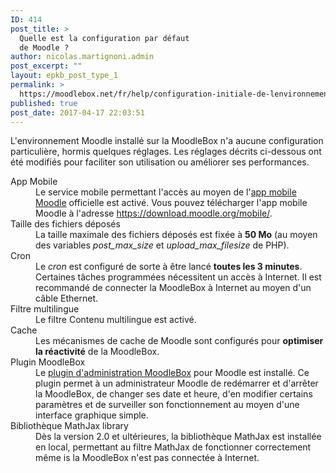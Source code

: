 ```yaml
---
ID: 414
post_title: >
  Quelle est la configuration par défaut
  de Moodle ?
author: nicolas.martignoni.admin
post_excerpt: ""
layout: epkb_post_type_1
permalink: >
  https://moodlebox.net/fr/help/configuration-initiale-de-lenvironnement-moodle/
published: true
post_date: 2017-04-17 22:03:51
---
```

L'environnement Moodle installé sur la MoodleBox n'a aucune configuration particulière, hormis quelques réglages. Les réglages décrits ci-dessous ont été modifiés pour faciliter son utilisation ou améliorer ses performances.
<dl>
 	<dt>App Mobile</dt>
 	<dd>Le service mobile permettant l'accès au moyen de l'<a href="https://download.moodle.org/mobile/" target="_blank" rel="noopener">app mobile Moodle</a> officielle est activé. Vous pouvez télécharger l'app mobile Moodle à l'adresse <a href="https://download.moodle.org/mobile/" target="_blank" rel="noopener">https://download.moodle.org/mobile/</a>.</dd>
 	<dt>Taille des fichiers déposés</dt>
 	<dd>La taille maximale des fichiers déposés est fixée à <strong>50 Mo</strong> (au moyen des variables <em>post_max_size</em> et <em>upload_max_filesize</em> de PHP).</dd>
 	<dt>Cron</dt>
 	<dd>Le <em>cron</em> est configuré de sorte à être lancé <strong>toutes les 3 minutes</strong>. Certaines tâches programmées nécessitent un accès à Internet. Il est recommandé de connecter la MoodleBox à Internet au moyen d'un câble Ethernet.</dd>
 	<dt>Filtre multilingue</dt>
 	<dd>Le filtre Contenu multilingue est activé.</dd>
 	<dt>Cache</dt>
 	<dd>Les mécanismes de cache de Moodle sont configurés pour <strong>optimiser la réactivité</strong> de la MoodleBox.</dd>
 	<dt>Plugin MoodleBox</dt>
 	<dd>Le <a href="https://moodle.org/plugins/tool_moodlebox" target="_blank" rel="noopener">plugin d'administration MoodleBox</a> pour Moodle est installé. Ce plugin permet à un administrateur Moodle de redémarrer et d'arrêter la MoodleBox, de changer ses date et heure, d'en modifier certains paramètres et de surveiller son fonctionnement au moyen d'une interface graphique simple.</dd>
 	<dt>Bibliothèque MathJax library</dt>
 	<dd>Dès la version 2.0 et ultérieures, la bibliothèque MathJax est installée en local, permettant au filtre MathJax de fonctionner correctement même is la MoodleBox n'est pas connectée à Internet.</dd>
</dl>